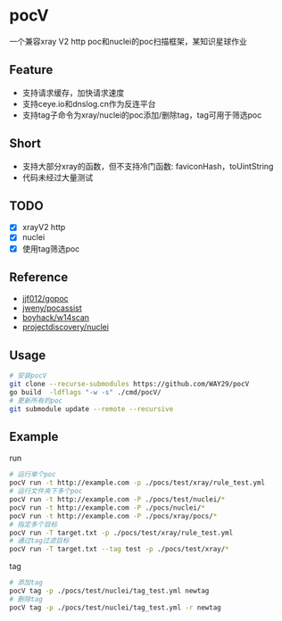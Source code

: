 # pocV
一个兼容xray V2 http poc和nuclei的poc扫描框架，某知识星球作业

## Feature
- 支持请求缓存，加快请求速度
- 支持ceye.io和dnslog.cn作为反连平台
- 支持tag子命令为xray/nuclei的poc添加/删除tag，tag可用于筛选poc

## Short
- 支持大部分xray的函数，但不支持冷门函数: faviconHash，toUintString
- 代码未经过大量测试
## TODO
- [x] xrayV2 http
- [x] nuclei
- [x] 使用tag筛选poc
## Reference
- [jjf012/gopoc](https://github.com/jjf012/gopoc)
- [jweny/pocassist](https://github.com/jweny/pocassist)
- [boyhack/w14scan](https://github.com/boy-hack)
- [projectdiscovery/nuclei](https://github.com/projectdiscovery/nuclei)

## Usage
```bash
# 安装pocV
git clone --recurse-submodules https://github.com/WAY29/pocV
go build  -ldflags "-w -s" ./cmd/pocV/
# 更新所有的poc
git submodule update --remote --recursive
```

## Example
run
```bash
# 运行单个poc
pocV run -t http://example.com -p ./pocs/test/xray/rule_test.yml
# 运行文件夹下多个poc
pocV run -t http://example.com -P ./pocs/test/nuclei/*
pocV run -t http://example.com -P ./pocs/nuclei/*
pocV run -t http://example.com -P ./pocs/xray/pocs/*
# 指定多个目标
pocV run -T target.txt -p ./pocs/test/xray/rule_test.yml
# 通过tag过滤目标
pocV run -T target.txt --tag test -p ./pocs/test/xray/*
```
tag
```bash
# 添加tag
pocV tag -p ./pocs/test/nuclei/tag_test.yml newtag
# 删除tag
pocV tag -p ./pocs/test/nuclei/tag_test.yml -r newtag
```